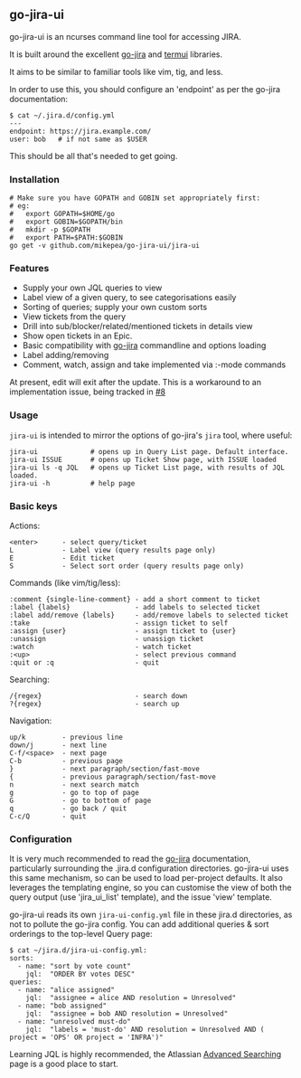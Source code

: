 go-jira-ui
----------

go-jira-ui is an ncurses command line tool for accessing JIRA.

It is built around the excellent [go-jira](https://github.com/Netflix-Skunkworks/go-jira) and
[termui](https://github.com/gizak/termui) libraries.

It aims to be similar to familiar tools like vim, tig, and less.

In order to use this, you should configure an 'endpoint' as per the go-jira
documentation:

    $ cat ~/.jira.d/config.yml
    ---
    endpoint: https://jira.example.com/
    user: bob   # if not same as $USER

This should be all that's needed to get going.

### Installation

    # Make sure you have GOPATH and GOBIN set appropriately first:
    # eg:
    #   export GOPATH=$HOME/go
    #   export GOBIN=$GOPATH/bin
    #   mkdir -p $GOPATH
    #   export PATH=$PATH:$GOBIN
    go get -v github.com/mikepea/go-jira-ui/jira-ui

### Features

* Supply your own JQL queries to view
* Label view of a given query, to see categorisations easily
* Sorting of queries; supply your own custom sorts
* View tickets from the query
* Drill into sub/blocker/related/mentioned tickets in details view
* Show open tickets in an Epic.
* Basic compatibility with [go-jira](https://github.com/Netflix-Skunkworks/go-jira) commandline and options loading
* Label adding/removing
* Comment, watch, assign and take implemented via :-mode commands

At present, edit will exit after the update. This is a workaround
to an implementation issue, being tracked in [#8](https://github.com/mikepea/go-jira-ui/issues/8)

### Usage

`jira-ui` is intended to mirror the options of go-jira's `jira` tool, where
useful:

    jira-ui             # opens up in Query List page. Default interface.
    jira-ui ISSUE       # opens up Ticket Show page, with ISSUE loaded
    jira-ui ls -q JQL   # opens up Ticket List page, with results of JQL loaded.
    jira-ui -h          # help page

### Basic keys

Actions:

    <enter>      - select query/ticket
    L            - Label view (query results page only)
    E            - Edit ticket
    S            - Select sort order (query results page only)

Commands (like vim/tig/less):

    :comment {single-line-comment} - add a short comment to ticket
    :label {labels}                - add labels to selected ticket
    :label add/remove {labels}     - add/remove labels to selected ticket
    :take                          - assign ticket to self
    :assign {user}                 - assign ticket to {user}
    :unassign                      - unassign ticket
    :watch                         - watch ticket
    :<up>                          - select previous command
    :quit or :q                    - quit

Searching:

    /{regex}                       - search down
    ?{regex}                       - search up

Navigation:

    up/k         - previous line
    down/j       - next line
    C-f/<space>  - next page
    C-b          - previous page
    }            - next paragraph/section/fast-move
    {            - previous paragraph/section/fast-move
    n            - next search match
    g            - go to top of page
    G            - go to bottom of page
    q            - go back / quit
    C-c/Q        - quit


### Configuration

It is very much recommended to read the
[go-jira](https://github.com/Netflix-Skunkworks/go-jira) documentation,
particularly surrounding the .jira.d configuration directories. go-jira-ui uses
this same mechanism, so can be used to load per-project defaults. It also
leverages the templating engine, so you can customise the view of both the
query output (use 'jira_ui_list' template), and the issue 'view' template.

go-jira-ui reads its own  `jira-ui-config.yml` file in these jira.d
directories, as not to pollute the go-jira config. You can add additional
queries & sort orderings to the top-level Query page:

    $ cat ~/jira.d/jira-ui-config.yml:
    sorts:
      - name: "sort by vote count"
        jql:  "ORDER BY votes DESC"
    queries:
      - name: "alice assigned"
        jql:  "assignee = alice AND resolution = Unresolved"
      - name: "bob assigned"
        jql:  "assignee = bob AND resolution = Unresolved"
      - name: "unresolved must-do"
        jql:  "labels = 'must-do' AND resolution = Unresolved AND ( project = 'OPS' OR project = 'INFRA')"

Learning JQL is highly recommended, the Atlassian [Advanced
Searching](https://confluence.atlassian.com/jira/advanced-searching-179442050.html)
page is a good place to start.
